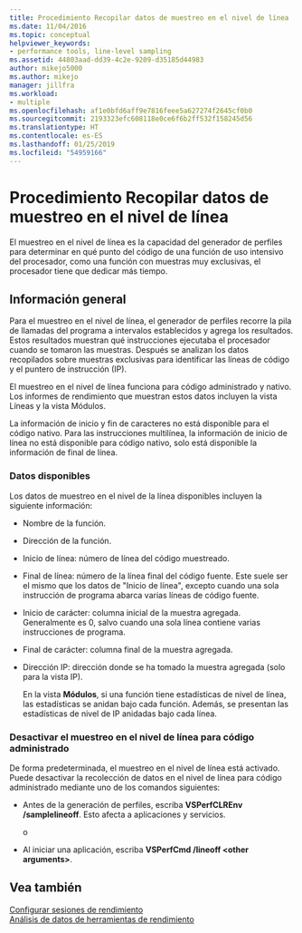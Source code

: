 ```yaml
---
title: Procedimiento Recopilar datos de muestreo en el nivel de línea | Microsoft Docs
ms.date: 11/04/2016
ms.topic: conceptual
helpviewer_keywords:
- performance tools, line-level sampling
ms.assetid: 44803aad-dd39-4c2e-9209-d35185d44983
author: mikejo5000
ms.author: mikejo
manager: jillfra
ms.workload:
- multiple
ms.openlocfilehash: af1e0bfd6aff9e7816feee5a627274f2645cf0b0
ms.sourcegitcommit: 2193323efc608118e0ce6f6b2ff532f158245d56
ms.translationtype: HT
ms.contentlocale: es-ES
ms.lasthandoff: 01/25/2019
ms.locfileid: "54959166"
---
```

# <a name="how-to-collect-line-level-sampling-data"></a>Procedimiento Recopilar datos de muestreo en el nivel de línea
El muestreo en el nivel de línea es la capacidad del generador de perfiles para determinar en qué punto del código de una función de uso intensivo del procesador, como una función con muestras muy exclusivas, el procesador tiene que dedicar más tiempo.  
  
## <a name="overview"></a>Información general  
 Para el muestreo en el nivel de línea, el generador de perfiles recorre la pila de llamadas del programa a intervalos establecidos y agrega los resultados. Estos resultados muestran qué instrucciones ejecutaba el procesador cuando se tomaron las muestras. Después se analizan los datos recopilados sobre muestras exclusivas para identificar las líneas de código y el puntero de instrucción (IP).  
  
 El muestreo en el nivel de línea funciona para código administrado y nativo. Los informes de rendimiento que muestran estos datos incluyen la vista Líneas y la vista Módulos.  
  
 La información de inicio y fin de caracteres no está disponible para el código nativo. Para las instrucciones multilínea, la información de inicio de línea no está disponible para código nativo, solo está disponible la información de final de línea.  
  
### <a name="available-data"></a>Datos disponibles  
 Los datos de muestreo en el nivel de la línea disponibles incluyen la siguiente información:  
  
- Nombre de la función.  
  
- Dirección de la función.  
  
- Inicio de línea: número de línea del código muestreado.  
  
- Final de línea: número de la línea final del código fuente. Este suele ser el mismo que los datos de "Inicio de línea", excepto cuando una sola instrucción de programa abarca varias líneas de código fuente.  
  
- Inicio de carácter: columna inicial de la muestra agregada. Generalmente es 0, salvo cuando una sola línea contiene varias instrucciones de programa.  
  
- Final de carácter: columna final de la muestra agregada.  
  
- Dirección IP: dirección donde se ha tomado la muestra agregada (solo para la vista IP).  
  
  En la vista **Módulos**, si una función tiene estadísticas de nivel de línea, las estadísticas se anidan bajo cada función. Además, se presentan las estadísticas de nivel de IP anidadas bajo cada línea.  
  
### <a name="turn-off-line-level-sampling-for-managed-code"></a>Desactivar el muestreo en el nivel de línea para código administrado  
 De forma predeterminada, el muestreo en el nivel de línea está activado. Puede desactivar la recolección de datos en el nivel de línea para código administrado mediante uno de los comandos siguientes:  
  
-   Antes de la generación de perfiles, escriba **VSPerfCLREnv /samplelineoff**. Esto afecta a aplicaciones y servicios.  
  
     o  
  
-   Al iniciar una aplicación, escriba **VSPerfCmd /lineoff \<other arguments>**.  
  
## <a name="see-also"></a>Vea también  
 [Configurar sesiones de rendimiento](../profiling/configuring-performance-sessions.md)   
 [Análisis de datos de herramientas de rendimiento](../profiling/analyzing-performance-tools-data.md)